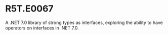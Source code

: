# R5T.E0067
A .NET 7.0 library of strong types as interfaces, exploring the ability to have operators on interfaces in .NET 7.0.